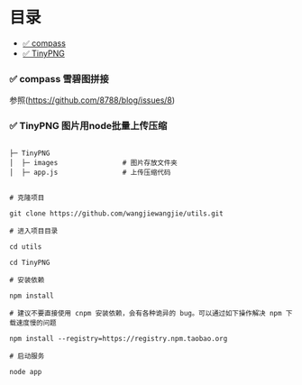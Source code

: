 # <div id="top">目录</div>

* [✅  compass](#compass) 
* [✅  TinyPNG](#TinyPNG)

### <div id="compass">✅ compass 雪碧图拼接</div>

参照(https://github.com/8788/blog/issues/8)

### <div id="TinyPNG">✅ TinyPNG 图片用node批量上传压缩</div>

```

├─ TinyPNG                  
│  ├─ images                # 图片存放文件夹
│  ├─ app.js                # 上传压缩代码

``` 
```

# 克隆项目

git clone https://github.com/wangjiewangjie/utils.git

# 进入项目目录

cd utils

cd TinyPNG

# 安装依赖

npm install

# 建议不要直接使用 cnpm 安装依赖，会有各种诡异的 bug。可以通过如下操作解决 npm 下载速度慢的问题

npm install --registry=https://registry.npm.taobao.org

# 启动服务

node app

```
